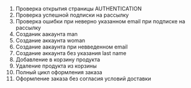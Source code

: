   1. Проверка открытия страницы AUTHENTICATION
  2. Проверка успешной подписки на рассылку
  3. Проверка ошибки при неверно указанном email при подписке на рассылку
  4. Созданик аакаунта man
  5. Создание аккаунта woman
  6. Создание аакаунта при невведенном email
  7. Создание аккаунта без указания last name
  8. Добавление в корзину продукта
  9. Удаление продукта из корзины
   10. Полный цикл оформления заказа
   11. Оформление заказа без согласия условий доставки
